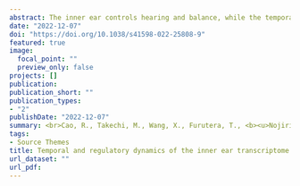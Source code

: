 ```yaml
---
abstract: The inner ear controls hearing and balance, while the temporal molecular signatures and transcriptional regulatory dynamics underlying its development are still unclear. In this study, we investigated time-series transcriptome in the mouse inner ear from embryonic day 11.5 (E11.5) to postnatal day 7 (P7) using bulk RNA-Seq. A total of 10,822 differentially expressed genes were identified between pairwise stages. We identified nine significant temporal expression profiles using time-series expression analysis. The constantly down-regulated profiles throughout the development are related to DNA activity and neurosensory development, while the constantly upregulated profiles are related to collagen and extracellular matrix. Further co-expression network analysis revealed that several hub genes, such as Pnoc, Cd9, and Krt27, are related to the neurosensory development, cell adhesion, and keratinization. We uncovered three important transcription regulatory paths during mice inner ear development. Transcription factors related to Hippo/TGFβ signaling induced decreased expressions of genes related to the neurosensory and inner ear development, while a series of INF genes activated the expressions of genes in immunoregulation. In addition to deepening our understanding of the temporal and regulatory mechanisms of inner ear development, our transcriptomic data could fuel future multi-species comparative studies and elucidate the evolutionary trajectory of auditory development. <br><br>Cao, R., Takechi, M., Wang, X., Furutera, T., <b><u>Nojiri, T.</u></b>, Koyabu, D., and Li, J. Temporal and regulatory dynamics of the inner ear transcriptome during development in mice. <b><i>Scientific Reports</i></b> (2022)
date: "2022-12-07"
doi: "https://doi.org/10.1038/s41598-022-25808-9"
featured: true
image: 
  focal_point: ""
  preview_only: false
projects: []
publication: 
publication_short: ""
publication_types:
- "2"
publishDate: "2022-12-07"
summary: <br>Cao, R., Takechi, M., Wang, X., Furutera, T., <b><u>Nojiri, T.</u></b>, Koyabu, D., and Li, J.<br> <b><i>Scientific Reports</i></b> (2022)<br><script type="text/javascript" src="https://d1bxh8uas1mnw7.cloudfront.net/assets/embed.js"></script><div class="altmetric-embed" data-badge-type="donut" data-altmetric-id="139867981"></div>
tags:
- Source Themes
title: Temporal and regulatory dynamics of the inner ear transcriptome during development in mice
url_dataset: ""
url_pdf: 
---
```

